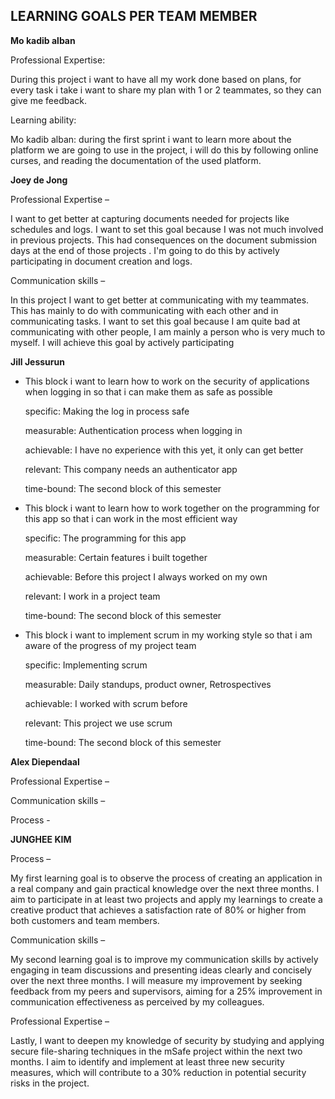 ## LEARNING GOALS PER TEAM MEMBER

**Mo kadib alban**

Professional Expertise:

During this project i want to have all my work done based on plans, for every task i take i want to share my plan with 1 or 2 teammates, so they can give me feedback.

Learning ability:

Mo kadib alban: during the first sprint i want to learn more about the platform we are going to use in the project, i will do this by following online curses, and reading the documentation of the used platform.

**Joey de Jong**

Professional Expertise –

I want to get better at capturing documents needed for projects like schedules and logs. I want to set this goal because I was not much involved in previous projects. This had consequences on the document submission days at the end of those projects . I'm going to do this by actively participating in document creation and logs.

Communication skills –

In this project I want to get better at communicating with my teammates. This has mainly to do with communicating with each other and in communicating tasks. I want to set this goal because I am quite bad at communicating with other people, I am mainly a person who is very much to myself. I will achieve this goal by actively participating

**Jill Jessurun**

- This block i want to learn how to work on the security of applications when logging in so that i can make them as safe as possible

  specific: Making the log in process safe

  measurable: Authentication process when logging in 

  achievable: I have no experience with this yet, it only can get better 

  relevant: This company needs an authenticator app

  time-bound: The second block of this semester
- This block i want to learn how to work together on the programming for this app so that i can work in the most efficient way

  specific: The programming for this app 

  measurable: Certain features i built together 

  achievable: Before this project I always worked on my own 

  relevant: I work in a project team 

  time-bound: The second block of this semester
- This block i want to implement scrum in my working style so that i am aware of the progress of my project team

  specific: Implementing scrum 

  measurable: Daily standups, product owner, Retrospectives 

  achievable: I worked with scrum before 

  relevant: This project we use scrum 

  time-bound: The second block of this semester

**Alex Diependaal**

Professional Expertise –

Communication skills –

Process -

**JUNGHEE KIM**

Process –

My first learning goal is to observe the process of creating an application in a real company and gain practical knowledge over the next three months. I aim to participate in at least two projects and apply my learnings to create a creative product that achieves a satisfaction rate of 80% or higher from both customers and team members.

Communication skills –

My second learning goal is to improve my communication skills by actively engaging in team discussions and presenting ideas clearly and concisely over the next three months. I will measure my improvement by seeking feedback from my peers and supervisors, aiming for a 25% improvement in communication effectiveness as perceived by my colleagues.

Professional Expertise –

Lastly, I want to deepen my knowledge of security by studying and applying secure file-sharing techniques in the mSafe project within the next two months. I aim to identify and implement at least three new security measures, which will contribute to a 30% reduction in potential security risks in the project.